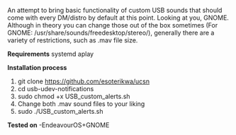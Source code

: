 An attempt to bring basic functionality of custom USB sounds that should come with every DM/distro by default at this point. Looking at you, GNOME.
Although in theory you can change those out of the box sometimes (For GNOME: /usr/share/sounds/freedesktop/stereo/), generally there are a variety of restrictions, such as .mav file size.

**Requirements**
systemd
aplay

**Installation process**
1. git clone https://github.com/esoterikwa/ucsn
2. cd usb-udev-notifications
3. sudo chmod +x USB_custom_alerts.sh
4. Change both .mav sound files to your liking
5. sudo ./USB_custom_alerts.sh

**Tested on**
-EndeavourOS+GNOME
